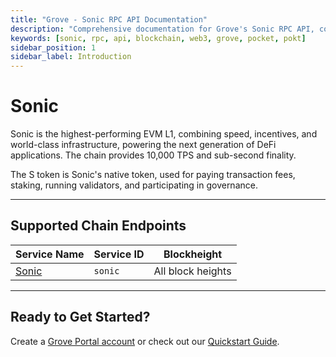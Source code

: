 ```yaml
---
title: "Grove - Sonic RPC API Documentation"
description: "Comprehensive documentation for Grove's Sonic RPC API, covering endpoint details and integration strategies for blockchain developers."
keywords: [sonic, rpc, api, blockchain, web3, grove, pocket, pokt]
sidebar_position: 1
sidebar_label: Introduction
---
```


# Sonic

Sonic is the highest-performing EVM L1, combining speed, incentives, and world-class infrastructure, powering the next generation of DeFi applications. The chain provides 10,000 TPS and sub-second finality.

The S token is Sonic's native token, used for paying transaction fees, staking, running validators, and participating in governance.

---

## Supported Chain Endpoints

| Service Name                             | Service ID        | Blockheight         |
| -------------------------------------------- | ----------------- | ------------------- |
| [Sonic](./endpoints/sonic) | `sonic`    | All block heights |

---

## Ready to Get Started?

Create a [Grove Portal account](https://portal.grove.city) or check out our [Quickstart Guide](/guides/getting-started/quickstart).
